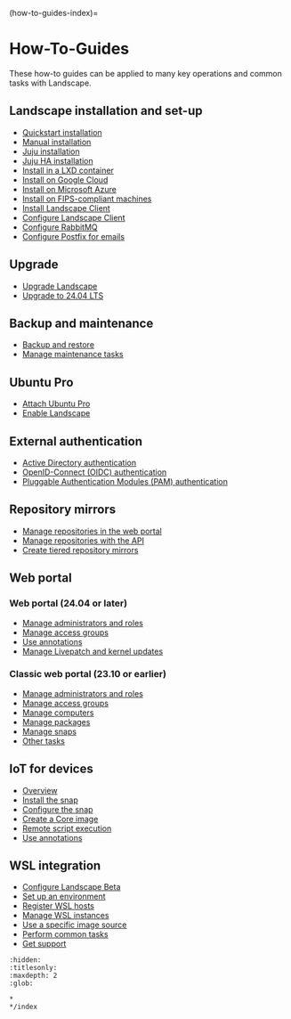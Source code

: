 (how-to-guides-index)=
# How-To-Guides

These how-to guides can be applied to many key operations and common tasks with Landscape.

## Landscape installation and set-up

- [Quickstart installation](/docs/how-to-guides/landscape-installation-and-set-up/quickstart-installation)
- [Manual installation](/docs/how-to-guides/landscape-installation-and-set-up/manual-installation)
- [Juju installation](/docs/how-to-guides/landscape-installation-and-set-up/juju-installation)
- [Juju HA installation](/docs/how-to-guides/landscape-installation-and-set-up/juju-ha-installation)
- [Install in a LXD container](/docs/how-to-guides/landscape-installation-and-set-up/install-in-a-lxd-container)
- [Install on Google Cloud](/docs/how-to-guides/landscape-installation-and-set-up/install-on-google-cloud)
- [Install on Microsoft Azure](/docs/how-to-guides/landscape-installation-and-set-up/install-on-microsoft-azure)
- [Install on FIPS-compliant machines](/docs/how-to-guides/landscape-installation-and-set-up/install-on-fips-compliant-machines)
- [Install Landscape Client](/docs/how-to-guides/landscape-installation-and-set-up/install-landscape-client)
- [Configure Landscape Client](/docs/how-to-guides/landscape-installation-and-set-up/configure-landscape-client)
- [Configure RabbitMQ](/docs/how-to-guides/landscape-installation-and-set-up/configure-rabbitmq)
- [Configure Postfix for emails](/docs/how-to-guides/landscape-installation-and-set-up/configure-postfix)

## Upgrade

- [Upgrade Landscape](/docs/how-to-guides/upgrade/upgrade-landscape)
- [Upgrade to 24.04 LTS](/docs/how-to-guides/upgrade/upgrade-to-24-04-lts)

## Backup and maintenance

- [Backup and restore](/docs/how-to-guides/backup-and-maintenance/backup-and-restore)
- [Manage maintenance tasks](/docs/how-to-guides/backup-and-maintenance/manage-maintenance-tasks)

## Ubuntu Pro

- [Attach Ubuntu Pro](/docs/how-to-guides/ubuntu-pro/attach-ubuntu-pro)
- [Enable Landscape](/docs/how-to-guides/ubuntu-pro/enable-landscape)

## External authentication

- [Active Directory authentication](/docs/how-to-guides/external-authentication/active-directory)
- [OpenID-Connect (OIDC) authentication](/docs/how-to-guides/external-authentication/openid-connect-oidc)
- [Pluggable Authentication Modules (PAM) authentication](/docs/how-to-guides/external-authentication/pluggable-authentication-modules-pam)

## Repository mirrors

- [Manage repositories in the web portal](/docs/how-to-guides/repository-mirrors/manage-repositories-in-the-web-portal)
- [Manage repositories with the API](/docs/how-to-guides/repository-mirrors/manage-repositories-with-the-api)
- [Create tiered repository mirrors](/docs/how-to-guides/repository-mirrors/create-tiered-repository-mirrors)

## Web portal

### Web portal (24.04 or later)

- [Manage administrators and roles](/docs/how-to-guides/web-portal/web-portal-24-04-or-later/manage-administrators-and-roles)
- [Manage access groups](/docs/how-to-guides/web-portal/web-portal-24-04-or-later/manage-access-groups)
- [Use annotations](/docs/how-to-guides/web-portal/web-portal-24-04-or-later/use-annotations)
- [Manage Livepatch and kernel updates](/docs/how-to-guides/web-portal/web-portal-24-04-or-later/manage-livepatch-and-kernel-updates)

### Classic web portal (23.10 or earlier)

- [Manage administrators and roles](/docs/how-to-guides/web-portal/classic-web-portal/manage-administrators-and-roles)
- [Manage access groups](/docs/how-to-guides/web-portal/classic-web-portal/manage-access-groups)
- [Manage computers](/docs/how-to-guides/web-portal/classic-web-portal/manage-computers)
- [Manage packages](/docs/how-to-guides/web-portal/classic-web-portal/manage-packages)
- [Manage snaps](/docs/how-to-guides/web-portal/classic-web-portal/manage-snaps)
- [Other tasks](/docs/how-to-guides/web-portal/classic-web-portal/other-tasks)

## IoT for devices

- [Overview](/docs/how-to-guides/iot-for-devices/overview)
- [Install the snap](/docs/how-to-guides/iot-for-devices/install-the-snap)
- [Configure the snap](/docs/how-to-guides/iot-for-devices/configure-the-snap)
- [Create a Core image](/docs/how-to-guides/iot-for-devices/create-a-core-image)
- [Remote script execution](/docs/how-to-guides/iot-for-devices/remote-script-execution)
- [Use annotations](/docs/how-to-guides/iot-for-devices/use-annotations)

## WSL integration

- [Configure Landscape Beta](/docs/how-to-guides/wsl-integration/configure-landscape-beta)
- [Set up an environment](/docs/how-to-guides/wsl-integration/set-up-an-environment)
- [Register WSL hosts](/docs/how-to-guides/wsl-integration/register-wsl-hosts)
- [Manage WSL instances](/docs/how-to-guides/wsl-integration/manage-wsl-instances)
- [Use a specific image source](/docs/how-to-guides/wsl-integration/use-a-specific-image-source)
- [Perform common tasks](/docs/how-to-guides/wsl-integration/perform-common-tasks)
- [Get support](/docs/how-to-guides/wsl-integration/get-support)


```{toctree}
:hidden:
:titlesonly:
:maxdepth: 2
:glob:

*
*/index
